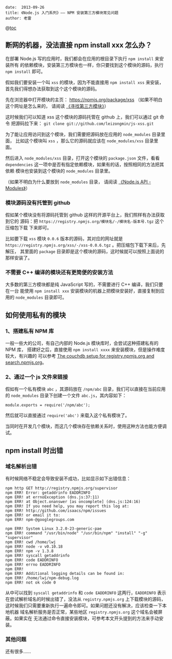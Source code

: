 ```
date:  2013-09-26
title: 《Node.js 入门系列》—— NPM 安装第三方模块常见问题
author: 老雷
```


@[toc](目录)

## 断网的机器，没法直接 npm install xxx 怎么办？

在部署 Node.js 写的应用时，我们都会在应用的根目录下执行 `npm install` 来安装所有
的依赖模块，安装第三方模块也一样，你只要找到这个模块的源码，执行 `npm install`
即可。

假如我们要安装一个叫 `xss` 的模块，因为不能直接用 `npm install xss` 来安装，
首先我们得想办法获取到这个这个模块的源码。

先在浏览器中打开模块的主页： https://npmjs.org/package/xss
（如果不明白这个网址是怎么来的，
请阅读 [《寻找第三方模块》](http://f2e.html-js.com/article/1378)）

这时候我们可以知道 xss 这个模块的源码托管在 github 上，我们可以通过 git 命令
把源码拉下来： `git clone git://github.com/leizongmin/js-xss.git`

为了能让应用访问到这个模块，我们需要把源码放在应用的 `node_modules` 目录里面，
比如这个模块叫 `xss` ，那么它的源码就应该在 `node_modules/xss` 目录里面。

然后进入 `node_modules/xss` 目录，打开这个模块的 `package.json` 文件，看看
`dependencies` 这一项中是否有指定依赖模块，如果有的话，按照相同的方法把其依赖
模块也安装到这个模块的 `node_modules` 目录里。

（如果不明白为什么要放到 `node_modules` 目录，
请阅读 [《Node.js API - Modules》](http://nodejs.org/api/modules.html#modules_loading_from_node_modules_folders)）

### 模块源码没有托管到 github

假如某个模块没有将源码托管到 github 这样的开源平台上，我们照样有办法获取到它的
源码：把 `https://registry.npmjs.org/模块名/-/模块名-版本号.tgz` 这个压缩包下载
下来即可。

比如要下载 `xss` 模块 `0.0.6` 版本的源码，其对应的网址就是
`https://registry.npmjs.org/xss/-/xss-0.0.6.tgz` 。把压缩包下载下来后，先解压，
其里面的 `package` 目录即是这个模块的源码，这时候就可以按照上面说的那样安装了。

### 不需要 C++ 编译的模块还有更简便的安装方法

大多数的第三方模块都是纯 JavaScript 写的，不需要进行 C++ 编译，我们只要在一台
能使用 `npm install xxx` 安装模块的机器上把模块安装好，直接复制到应用的
`node_modules` 目录即可。


## 如何使用私有的模块

### 1、搭建私有 NPM 库

一般一些大的公司，有自己内部的 Node.js 模块库时，会尝试这种搭建私有的 NPM 库，
搭建好之后，直接使用 `npm install xxxx` 来安装模块，但是操作难度较大，有兴趣的
可以参考
[The couchdb setup for registry.npmjs.org and search.npmjs.org](https://github.com/isaacs/npmjs.org)。

### 2、通过一个 js 文件来链接

假如有一个私有模块 `abc` ，其源码放在 `/npm/abc` 目录，我们可以直接在当前应用的
`node_modules` 目录下创建一个文件 `abc.js`，其内容如下：

    module.exports = require('/npm/abc');

然后就可以直接通过 `require('abc')` 来载入这个私有模块了。

当同时在开发几个模块，而这几个模块存在依赖关系时，使用这种方法也能方便调试。


## npm install 时出错

### 域名解析出错

有时候网络不稳定会导致安装不成功，比如显示如下出错信息：

    npm http GET http://registry.npmjs.org/supervisor
    npm ERR! Error: getaddrinfo EADDRINFO
    npm ERR! at errnoException (dns.js:37:11)
    npm ERR! at Object.onanswer [as oncomplete] (dns.js:124:16)
    npm ERR! If you need help, you may report this log at:
    npm ERR! http://github.com/isaacs/npm/issues
    npm ERR! or email it to:
    npm ERR! npm-@googlegroups.com

    npm ERR! System Linux 3.2.0-23-generic-pae
    npm ERR! command "/usr/bin/node" "/usr/bin/npm" "install" "-g" "supervisor"
    npm ERR! cwd /home/lwj
    npm ERR! node -v v0.10.18
    npm ERR! npm -v 1.3.8
    npm ERR! syscall getaddrinfo
    npm ERR! code EADDRINFO
    npm ERR! errno EADDRINFO
    npm ERR!
    npm ERR! Additional logging details can be found in:
    npm ERR! /home/lwj/npm-debug.log
    npm ERR! not ok code 0

从中可以找到 `syscall getaddrinfo` 和 `code EADDRINFO` 这两行，`EADDRINFO` 表示
在尝试解析域名的时候出错了，没法从 `registry.npmjs.org` 上下载模块的源码，
这时候我们只需要重新执行一遍命令即可。如果问题还没有解决，应该检查一下本地机器
域名解析服务是否正常，某些地区 `registry.npmjs.org` 这个域名会被屏蔽。如果实在
无法通过命令直接安装模块，可参考本文开头提到的方法来手动安装。

### 其他问题

还有很多……